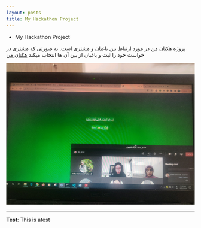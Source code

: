 ```yaml
---
layout: posts
title: My Hackathon Project
---
```


-  My Hackathon Project

پروژه هکتان من در مورد ارتباط بین باغبان و مشتری است. به صورتی که مشتری در خواست خود را ثبت و باغبان از بین آن ها انتخاب میکند
<a href="http://99521001.pythonanywhere.com/blog
">هکتان من</a>


<a href="http://99521001.pythonanywhere.com/blog/"><img src="../assets/images/13.jpg"></a>


---
**Test**: This is atest